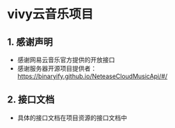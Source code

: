 # vivy云音乐项目
## 1. 感谢声明
- 感谢网易云音乐官方提供的开放接口
- 感谢服务器开源项目提供者：https://binaryify.github.io/NeteaseCloudMusicApi/#/
## 2. 接口文档
- 具体的接口文档在项目资源的接口文档中
